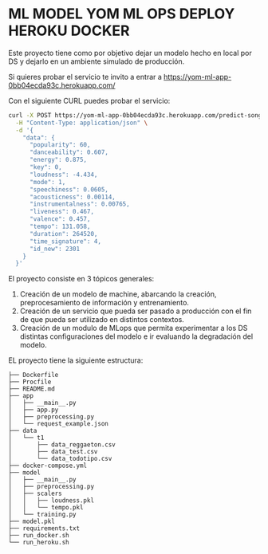 # ML MODEL YOM ML OPS DEPLOY HEROKU DOCKER

Este proyecto tiene como por objetivo dejar un modelo hecho en local por DS y dejarlo en un ambiente simulado de producción.

Si quieres probar el servicio te invito a entrar a https://yom-ml-app-0bb04ecda93c.herokuapp.com/

Con el siguiente CURL puedes probar el servicio:

```sh
curl -X POST https://yom-ml-app-0bb04ecda93c.herokuapp.com/predict-song \
  -H "Content-Type: application/json" \
  -d '{
    "data": {
      "popularity": 60,
      "danceability": 0.607,
      "energy": 0.875,
      "key": 0,
      "loudness": -4.434,
      "mode": 1,
      "speechiness": 0.0605,
      "acousticness": 0.00114,
      "instrumentalness": 0.00765,
      "liveness": 0.467,
      "valence": 0.457,
      "tempo": 131.058,
      "duration": 264520,
      "time_signature": 4,
      "id_new": 2301
    }
  }'
```

El proyecto consiste en 3 tópicos generales:
1. Creación de un modelo de machine, abarcando la creación, preprocesamiento de información y entrenamiento.
2. Creación de un servicio que pueda ser pasado a producción con el fin de que pueda ser utilizado en distintos contextos.
3. Creación de un modulo de MLops que permita experimentar a los DS distintas configuraciones del modelo e ir evaluando la degradación del modelo.

EL proyecto tiene la siguiente estructura:

```
├── Dockerfile
├── Procfile
├── README.md
├── app
│   ├── __main__.py
│   ├── app.py
│   ├── preprocessing.py
│   └── request_example.json
├── data
│   └── t1
│       ├── data_reggaeton.csv
│       ├── data_test.csv
│       └── data_todotipo.csv
├── docker-compose.yml
├── model
│   ├── __main__.py
│   ├── preprocessing.py
│   ├── scalers
│   │   ├── loudness.pkl
│   │   └── tempo.pkl
│   └── training.py
├── model.pkl
├── requirements.txt
├── run_docker.sh
└── run_heroku.sh
```
